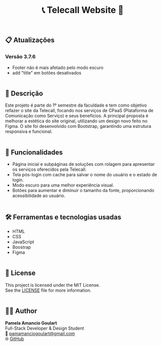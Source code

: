 <h1 align="center"> 📞 Telecall Website 📱 </h1> <br>


## 📋 Atualizações
### Versão 3.7.6
- Footer não é mais afetado pelo modo escuro
- add "title" em botões desativados
<br> <br>

## 📖 Descrição
  Este projeto é parte do 1º semestre da faculdade e tem como objetivo refazer o site da Telecall, focando nos serviços de CPaaS (Plataforma de Comunicação como Serviço) e seus benefícios. A principal proposta é melhorar a estética do site original, utilizando um design novo feito no Figma. O site foi desenvolvido com Bootstrap, garantindo uma estrutura responsiva e funcional. 
<br> <br>

## 🚀 Funcionalidades

- Página inicial e subpáginas de soluções com rolagem para apresentar os serviços oferecidos pela Telecall.
- Tela pós-login com cache para salvar o nome do usuário e o estado de login.
- Modo escuro para uma melhor experiência visual.
- Botões para aumentar e diminuir o tamanho da fonte, proporcionando acessibilidade ao usuário.
 <br> <br>
 
## 🛠️ Ferramentas e tecnologias usadas
- HTML
- CSS
- JavaScript
- Boostrap
- Figma
 <br> <br>

## 📝 License

This project is licensed under the MIT License.  
See the [LICENSE](./LICENSE) file for more information.
 <br> <br>

## 👩‍💻 Author

**Pamela Amancio Goulart**  
Full-Stack Developer & Design Student  
📧 pamamanciogoulart@gmail.com  
🌐 [GitHub](https://github.com/Paamzzz) 



